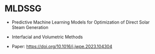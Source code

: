 # MLDSSG
- Predictive Machine Learning Models for Optimization of Direct Solar Steam Generation

- Interfacial and Volumetric Methods

- Paper: https://doi.org/10.1016/j.jwpe.2023.104304
